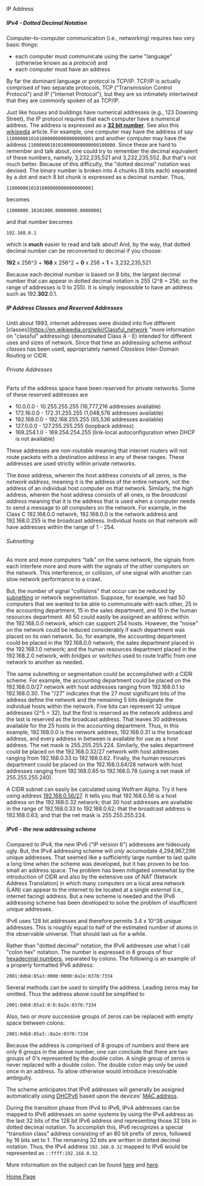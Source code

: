 IP Address

##### IPv4 - Dotted Decimal Notation
Computer-to-computer communication (i.e., networking) requires two very basic things:

* each computer must communicate using the same "language" (otherwise known as a *protocol*) and
* each computer must have an address

By far the dominant language or protocol is TCP/IP.  TCP/IP is actually comprised of two separate protocols, TCP ("Transmission Control Protocol") and IP ("Internet Protocol"), but they are so intimately intertwined that they are commonly spoken of as TCP/IP.

Just like houses and buildings have numerical addresses (e.g., 123 Downing Street), the IP protocol requires that each computer have a numerical address.  The address is expressed as a [**32 bit number**](/binary-numbers "a discussion of binary numbers").  See also this [wikipedia](https://en.wikipedia.org/wiki/Binary_number) article.  For example, one computer may have the address of say `11000000101010000000000000000001` and another computer may have the address `11000000101010000000000000100000`.  Since these are hard to remember and talk about, one could try to remember the decimal equivalent of these numbers, namely, 3,232,235,521 and 3,232,235,552.  But that's not much better.  Because of this difficulty, the "dotted decimal" notation was devised.  The binary number is broken into 4 chunks (8 bits each) separated by a dot and each 8 bit chunk is expressed as a decimal number.  Thus, 

`11000000101010000000000000000001`

becomes 

`11000000.10101000.00000000.00000001` 

and that number becomes 

`192.168.0.1` 

which is **much** easier to read and talk about!  And, by the way, that dotted decimal number can be reconverted to decimal if you choose:

**192** x 256^3 + **168** x 256^2 + **0** x 256 + **1** = 3,232,235,521

Because each decimal number is based on 8 bits, the largest decimal number that can appear in dotted decimal notation is 255 (2^8 = 256; so the range of addresses is 0 to 255).  It is simply impossible to have an address such as 192.**302**.0.1.  

##### IP Address Classes and Reserved Addresses
Until about 1993, internet addresses were divided into five different [classes](https://en.wikipedia.org/wiki/Classful_network "more information on "classful" addressing) (denominated Class A - E) intended for different uses and sizes of network.  Since that time an addressing scheme *without classes* has been used, appropriately named *Classless* Inter-Domain Routing or CIDR.

###### Private Addresses
Parts of the address space have been reserved for private networks.  Some of these reserved addresses are

* 10.0.0.0 - 10.255.255.255 (16,777,216 addresses available)
* 172.16.0.0 - 172.31.255.255 (1,048,576 addresses available)
* 192.168.0.0 - 192.168.255.255 (65,536 addresses available)
* 127.0.0.0 - 127.255.255.255 (loopback address)
* 169.254.1.0 - 169.254.254.255 (link-local autoconfiguration when DHCP is not available)

These addresses are *non-routable* meaning that internet routers will not route packets with a destination address in any of these ranges.  These addresses are used strictly within private networks.

The *base* address, wherein the host address consists of all zeros, is the *network address*, meaning it is the address of the entire network, not the address of an individual host computer on that network.  Similarly, the *high* address, wherein the host address consists of all ones, is the *broadcast address* meaning that it is the address that is used when a computer needs to send a message to *all* computers on the network.  For example, in the Class C 192.168.0.0 network, 192.168.0.0 is the network address and 192.168.0.255 is the broadcast address.  Individual hosts on that network will have addresses within the range of 1 - 254.

###### Subnetting
As more and more computers "talk" on the same network, the signals from each interfere more and more with the signals of the other computers on the network.  This interference, or collision, of one signal with another can slow network performance to a crawl.

But, the number of signal "collisions" that occur can be reduced by [subnetting](https://en.wikipedia.org/wiki/Subnetwork "a detailed discussion of subnetting") or network segmentation.  Suppose, for example, we had 50 computers that we wanted to be able to communicate with each other, 25 in the accounting department, 15 in the sales department, and 10 in the human resources department.  All 50 could easily be assigned an address within the 192.168.0.0 network, which can support 254 hosts.  However, the "noise" on the network could be reduced considerably if each department was placed on its own network.  So, for example, the accounting department could be placed in the 192.168.0.0 network; the sales department placed in the 192.168.1.0 network; and the human resources department placed in the 192.168.2.0 network, with *bridges* or *switches* used to route traffic from one network to another as needed.

The same subnetting or segmentation could be accomplished with a CIDR scheme.  For example, the accounting department could be placed on the 192.168.0.0/27 network with host addresses ranging from 192.168.0.1 to 192.168.0.30.  The "/27" indicates that the 27 most significant bits of the address define the network and the remaining 5 bits designate the individual hosts within the network.  Five bits can represent 32 unique addresses (2^5 = 32), but the first is reserved as the network address and the last is reserved as the broadcast address.  That leaves 30 addresses available for the 25 hosts in the accounting department.  Thus, in this example, 192.168.0.0 is the network address, 192.168.0.31 is the broadcast address, and every address in between is available for use as a host address.  The net mask is 255.255.255.224.  Similarly, the sales department could be placed on the 192.168.0.32/27 network with host addresses ranging from 192.168.0.33 to 192.168.0.62.  Finally, the human resources department could be placed on the 192.168.0.64/28 network with host addresses ranging from 192.168.0.65 to 192.168.0.78 (using a net mask of 255.255.255.240).

A CIDR subnet can easily be calculated using Wolfram Alpha.  Try it here using address [192.168.0.56/27](http://www.wolframalpha.com/input/?i=192.168.0.56%2F27).  It tells you that 192.168.0.56 is a host address on the 192.168.0.32 network; that 30 host addresses are available in the range of 192.168.0.33 to 192.168.0.62; that the broadcast address is 192.168.0.63; and that the net mask is 255.255.255.224.

##### IPv6 - the new addressing scheme
Compared to IPv4, the new IPv6 ("IP version 6") addresses are hideously ugly.  But, the IPv4 addressing scheme will *only* accomodate 4,294,967,296 unique addresses.  That seemed like a sufficiently large number to last quite a long time when the scheme was developed, but it has proven to be too small an address space.  The problem has been mitigated somewhat by the introduction of CIDR and also by the extensive use of *NAT* (Network Address Translation) in which many computers on a local area network (LAN) can appear to the internet to be located at a single *external* (i.e., internet facing) address.  But a new scheme is needed and the IPv6 addressing scheme has been developed to solve the problem of insufficient unique addresses.

IPv6 uses 128 bit addresses and therefore permits 3.4 x 10^38 unique addresses.  This is roughly equal to half of the estimated number of atoms in the observable universe.  That should last us for a while.

Rather than "dotted decimal" notation, the IPv6 addresses use what I call "colon hex" notation.  The number is expressed in 8 groups of four [hexadecimal numbers](https://en.wikipedia.org/wiki/Hexadecimal "a detailed discussion of hexadecimal numbers"), separated by colons.  The following is an example of a properly formatted IPv6 address:

`2001:0db8:85a3:0000:0000:8a2e:0370:7334`

Several methods can be used to simplify the address.  Leading zeros may be omitted.  Thus the address above could be simplified to

`2001:0db8:85a3:0:0:8a2e:0370:7334`

Also, *two or more* successive groups of zeros can be replaced with empty space between colons:

`2001:0db8:85a3::8a2e:0370:7334`

Because the address is comprised of 8 groups of numbers and there are only 6 groups in the above number, one can conclude that there are two groups of 0's represented by the double colon.  A single group of zeros is never replaced with a double colon.  The double colon may only be used once in an address.  To allow otherwise would introduce irresolvable ambiguity.

The scheme anticipates that IPv6 addresses will generally be assigned automatically using [DHCPv6](https://en.wikipedia.org/wiki/DHCPv6) based upon the devices' [MAC address](https://en.wikipedia.org/wiki/MAC_address "a discussion of 'media access control' addresses").

During the transition phase from IPv4 to IPv6, IPv4 addresses can be mapped to IPv6 addresses on *some* systems by using the IPv4 address as the last 32 bits of the 128 bit IPv6 address *and* representing those 32 bits in dotted decimal notation.  To accomplish this, IPv6 recognizes a special "transition class" address consisting of an 80 bit prefix of zeros, followed by 16 bits set to 1.  The remaining 32 bits are written in dotted decimal notation.  Thus, the IPv4 address `192.168.0.32` mapped to IPv6 would be represented as `::ffff:192.168.0.32`.

More information on the subject can be found [here](https://en.wikipedia.org/wiki/Private_network) and [here](https://en.wikipedia.org/wiki/IPv6).

[Home Page](/home)
